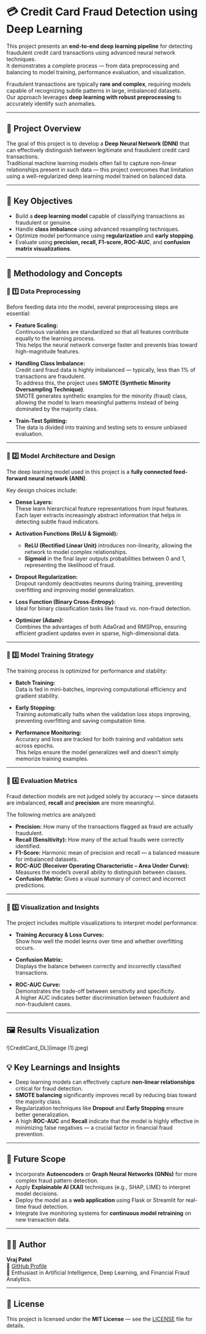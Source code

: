 # 💳 Credit Card Fraud Detection using Deep Learning

This project presents an **end-to-end deep learning pipeline** for detecting fraudulent credit card transactions using advanced neural network techniques.  
It demonstrates a complete process — from data preprocessing and balancing to model training, performance evaluation, and visualization.

Fraudulent transactions are typically **rare and complex**, requiring models capable of recognizing subtle patterns in large, imbalanced datasets.  
Our approach leverages **deep learning with robust preprocessing** to accurately identify such anomalies.

---

## 🚀 Project Overview

The goal of this project is to develop a **Deep Neural Network (DNN)** that can effectively distinguish between legitimate and fraudulent credit card transactions.  
Traditional machine learning models often fail to capture non-linear relationships present in such data — this project overcomes that limitation using a well-regularized deep learning model trained on balanced data.

---

## 🎯 Key Objectives

- Build a **deep learning model** capable of classifying transactions as fraudulent or genuine.  
- Handle **class imbalance** using advanced resampling techniques.  
- Optimize model performance using **regularization** and **early stopping**.  
- Evaluate using **precision, recall, F1-score, ROC-AUC**, and **confusion matrix visualizations**.  

---

## 🧠 Methodology and Concepts

### 🧩 1️⃣ Data Preprocessing

Before feeding data into the model, several preprocessing steps are essential:

- **Feature Scaling:**  
  Continuous variables are standardized so that all features contribute equally to the learning process.  
  This helps the neural network converge faster and prevents bias toward high-magnitude features.

- **Handling Class Imbalance:**  
  Credit card fraud data is highly imbalanced — typically, less than 1% of transactions are fraudulent.  
  To address this, the project uses **SMOTE (Synthetic Minority Oversampling Technique)**.  
  SMOTE generates synthetic examples for the minority (fraud) class, allowing the model to learn meaningful patterns instead of being dominated by the majority class.

- **Train-Test Splitting:**  
  The data is divided into training and testing sets to ensure unbiased evaluation.  

---

### 🧩 2️⃣ Model Architecture and Design

The deep learning model used in this project is a **fully connected feed-forward neural network (ANN)**.

Key design choices include:

- **Dense Layers:**  
  These learn hierarchical feature representations from input features.  
  Each layer extracts increasingly abstract information that helps in detecting subtle fraud indicators.

- **Activation Functions (ReLU & Sigmoid):**  
  - **ReLU (Rectified Linear Unit)** introduces non-linearity, allowing the network to model complex relationships.  
  - **Sigmoid** in the final layer outputs probabilities between 0 and 1, representing the likelihood of fraud.

- **Dropout Regularization:**  
  Dropout randomly deactivates neurons during training, preventing overfitting and improving model generalization.

- **Loss Function (Binary Cross-Entropy):**  
  Ideal for binary classification tasks like fraud vs. non-fraud detection.

- **Optimizer (Adam):**  
  Combines the advantages of both AdaGrad and RMSProp, ensuring efficient gradient updates even in sparse, high-dimensional data.

---

### 🧩 3️⃣ Model Training Strategy

The training process is optimized for performance and stability:

- **Batch Training:**  
  Data is fed in mini-batches, improving computational efficiency and gradient stability.

- **Early Stopping:**  
  Training automatically halts when the validation loss stops improving, preventing overfitting and saving computation time.

- **Performance Monitoring:**  
  Accuracy and loss are tracked for both training and validation sets across epochs.  
  This helps ensure the model generalizes well and doesn’t simply memorize training examples.

---

### 🧩 4️⃣ Evaluation Metrics

Fraud detection models are not judged solely by accuracy — since datasets are imbalanced, **recall** and **precision** are more meaningful.  

The following metrics are analyzed:

- **Precision:** How many of the transactions flagged as fraud are actually fraudulent.  
- **Recall (Sensitivity):** How many of the actual frauds were correctly identified.  
- **F1-Score:** Harmonic mean of precision and recall — a balanced measure for imbalanced datasets.  
- **ROC-AUC (Receiver Operating Characteristic – Area Under Curve):** Measures the model’s overall ability to distinguish between classes.  
- **Confusion Matrix:** Gives a visual summary of correct and incorrect predictions.

---

### 🧩 5️⃣ Visualization and Insights

The project includes multiple visualizations to interpret model performance:

- **Training Accuracy & Loss Curves:**  
  Show how well the model learns over time and whether overfitting occurs.

- **Confusion Matrix:**  
  Displays the balance between correctly and incorrectly classified transactions.

- **ROC-AUC Curve:**  
  Demonstrates the trade-off between sensitivity and specificity.  
  A higher AUC indicates better discrimination between fraudulent and non-fraudulent cases.

---

## 🖼️ Results Visualization

![CreditCard_DL](image (1).jpeg)

## 💡 Key Learnings and Insights

- Deep learning models can effectively capture **non-linear relationships** critical for fraud detection.  
- **SMOTE balancing** significantly improves recall by reducing bias toward the majority class.  
- Regularization techniques like **Dropout** and **Early Stopping** ensure better generalization.  
- A high **ROC-AUC** and **Recall** indicate that the model is highly effective in minimizing false negatives — a crucial factor in financial fraud prevention.

---

## 🔮 Future Scope

- Incorporate **Autoencoders** or **Graph Neural Networks (GNNs)** for more complex fraud pattern detection.  
- Apply **Explainable AI (XAI)** techniques (e.g., SHAP, LIME) to interpret model decisions.  
- Deploy the model as a **web application** using Flask or Streamlit for real-time fraud detection.  
- Integrate live monitoring systems for **continuous model retraining** on new transaction data.

---

## 👨‍💻 Author

**Vraj Patel**  
📧 [GitHub Profile](https://github.com/Vraj-14)  
💼 Enthusiast in Artificial Intelligence, Deep Learning, and Financial Fraud Analytics.

---

## 🧾 License

This project is licensed under the **MIT License** — see the [LICENSE](LICENSE) file for details.
